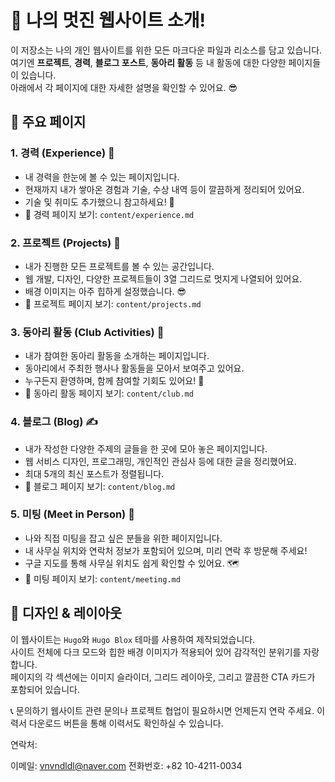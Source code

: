 # 📝 나의 멋진 웹사이트 소개!

이 저장소는 나의 개인 웹사이트를 위한 모든 마크다운 파일과 리소스를 담고 있습니다.  
여기엔 **프로젝트**, **경력**, **블로그 포스트**, **동아리 활동** 등 내 활동에 대한 다양한 페이지들이 있습니다.  
아래에서 각 페이지에 대한 자세한 설명을 확인할 수 있어요. 😎

## 📂 주요 페이지

### 1. **경력 (Experience)** 💼
- 내 경력을 한눈에 볼 수 있는 페이지입니다.
- 현재까지 내가 쌓아온 경험과 기술, 수상 내역 등이 깔끔하게 정리되어 있어요.
- 기술 및 취미도 추가했으니 참고하세요! 🎨
- 📄 경력 페이지 보기: `content/experience.md`

### 2. **프로젝트 (Projects)** 🚀
- 내가 진행한 모든 프로젝트를 볼 수 있는 공간입니다.
- 웹 개발, 디자인, 다양한 프로젝트들이 3열 그리드로 멋지게 나열되어 있어요.
- 배경 이미지는 아주 힙하게 설정했습니다. 😎
- 📄 프로젝트 페이지 보기: `content/projects.md`

### 3. **동아리 활동 (Club Activities)** 🎉
- 내가 참여한 동아리 활동을 소개하는 페이지입니다.
- 동아리에서 주최한 행사나 활동들을 모아서 보여주고 있어요.
- 누구든지 환영하며, 함께 참여할 기회도 있어요! 💫
- 📄 동아리 활동 페이지 보기: `content/club.md`

### 4. **블로그 (Blog)** ✍️
- 내가 작성한 다양한 주제의 글들을 한 곳에 모아 놓은 페이지입니다.
- 웹 서비스 디자인, 프로그래밍, 개인적인 관심사 등에 대한 글을 정리했어요.
- 최대 5개의 최신 포스트가 정렬됩니다.
- 📄 블로그 페이지 보기: `content/blog.md`

### 5. **미팅 (Meet in Person)** 📅
- 나와 직접 미팅을 잡고 싶은 분들을 위한 페이지입니다.
- 내 사무실 위치와 연락처 정보가 포함되어 있으며, 미리 연락 후 방문해 주세요!
- 구글 지도를 통해 사무실 위치도 쉽게 확인할 수 있어요. 🗺️
- 📄 미팅 페이지 보기: `content/meeting.md`

## 🎨 디자인 & 레이아웃

이 웹사이트는 `Hugo`와 `Hugo Blox` 테마를 사용하여 제작되었습니다.  
사이트 전체에 다크 모드와 힙한 배경 이미지가 적용되어 있어 감각적인 분위기를 자랑합니다.  
페이지의 각 섹션에는 이미지 슬라이더, 그리드 레이아웃, 그리고 깔끔한 CTA 카드가 포함되어 있습니다.

📞 문의하기
웹사이트 관련 문의나 프로젝트 협업이 필요하시면 언제든지 연락 주세요.
이력서 다운로드 버튼을 통해 이력서도 확인하실 수 있습니다.

연락처:

이메일: vnvndldl@naver.com
전화번호: +82 10-4211-0034